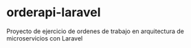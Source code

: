 # orderapi-laravel
Proyecto de ejercicio de ordenes de trabajo en arquitectura de microservicios con Laravel 
